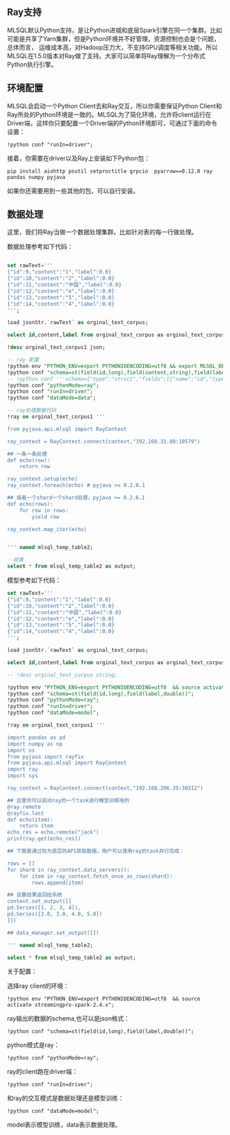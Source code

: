 ## Ray支持

MLSQL默认Python支持，是让Python进城和底层Spark引擎在同一个集群。比如可能是共享了Yarn集群，但是Python环境并不好管理，资源控制也会是个问题，总体而言，
运维成本高，对Hadoop压力大，不支持GPU调度等相关功能。所以MLSQL在1.5.0版本对Ray做了支持。大家可以简单将Ray理解为一个分布式Python执行引擎。


## 环境配置

MLSQL会启动一个Python Client去和Ray交互，所以你需要保证Python Client和Ray所处的Python环境是一致的。MLSQL为了简化环境，允许将client运行在
Driver端，这样你只要配置一个Driver端的Python环境即可，可通过下面的命令设置：

```
!python conf "runIn=driver";
```

接着，你需要在driver以及Ray上安装如下Python包：

```
pip install aiohttp psutil setproctitle grpcio  pyarrow==0.12.0 ray pandas numpy pyjava
```

如果你还需要用到一些其他的包，可以自行安装。

## 数据处理

这里，我们将Ray当做一个数据处理集群。比如针对表的每一行做处理。

数据处理参考如下代码：

```sql

set rawText='''
{"id":9,"content":"1","label":0.0}
{"id":10,"content":"2","label":0.0}
{"id":11,"content":"中国","label":0.0}
{"id":12,"content":"e","label":0.0}
{"id":13,"content":"5","label":0.0}
{"id":14,"content":"4","label":0.0}
''';

load jsonStr.`rawText` as orginal_text_corpus;

select id,content,label from orginal_text_corpus as orginal_text_corpus1;

!desc orginal_text_corpus1 json;

-- ray 配置
!python env "PYTHON_ENV=export PYTHONIOENCODING=utf8 && export MLSQL_DEV=1 && source activate streamingpro-spark-2.4.x";
!python conf "schema=st(field(id,long),field(content,string),field(label,double))";
-- !python conf '''schema={"type":"struct","fields":[{"name":"id","type":"long","nullable":true,"metadata":{}},{"name":"content","type":"string","nullable":true,"metadata":{}},{"name":"label","type":"double","nullable":true,"metadata":{}}]}''';
!python conf "pythonMode=ray";
!python conf "runIn=driver";
!python conf "dataMode=data";

-- ray处理数据代码
!ray on orginal_text_corpus1 '''

from pyjava.api.mlsql import RayContext

ray_context = RayContext.connect(context,"192.168.31.80:10579")

## 一条一条处理
def echo(row):
    return row

ray_context.setup(echo)
ray_context.foreach(echo) # pyjava >= 0.2.6.1

## 或者一个shard一个shard处理，pyjava >= 0.2.6.1
def echo(rows):
    for row in rows:
        yield row

ray_context.map_iter(echo) 


''' named mlsql_temp_table2;

--结果
select * from mlsql_temp_table2 as output;
```

模型参考如下代码：

```sql
set rawText='''
{"id":9,"content":"1","label":0.0}
{"id":10,"content":"2","label":0.0}
{"id":11,"content":"中国","label":0.0}
{"id":12,"content":"e","label":0.0}
{"id":13,"content":"5","label":0.0}
{"id":14,"content":"4","label":0.0}
''';

load jsonStr.`rawText` as orginal_text_corpus;

select id,content,label from orginal_text_corpus as orginal_text_corpus1;

-- !desc orginal_text_corpus string;

!python env "PYTHON_ENV=export PYTHONIOENCODING=utf8  && source activate streamingpro-spark-2.4.x";
!python conf "schema=st(field(id,long),field(label,double))";
!python conf "pythonMode=ray";
!python conf "runIn=driver";
!python conf "dataMode=model";

!ray on orginal_text_corpus1 '''

import pandas as pd
import numpy as np
import os
from pyjava import rayfix
from pyjava.api.mlsql import RayContext
import ray
import sys

ray_context = RayContext.connect(context,"192.168.206.35:30312")

## 这里你可以启动ray的一个task进行模型训练啥的
@ray.remote
@rayfix.last
def echo(item):
    return item
echo_res = echo.remote("jack")
print(ray.get(echo_res))

## 下面是通过较为底层的API获取数据，用户可以使用ray的task并行完成：

rows = []
for shard in ray_context.data_servers():    
    for item in ray_context.fetch_once_as_rows(shard):
        rows.append(item)

## 设置结果返回给系统
context.set_output([[
pd.Series([1, 2, 3, 4]),
pd.Series([2.0, 3.0, 4.0, 5.0])
]])

## data_manager.set_output([])

''' named mlsql_temp_table2;

select * from mlsql_temp_table2 as output;

```          

关于配置：


选择ray client的环境：


```
!python env "PYTHON_ENV=export PYTHONIOENCODING=utf8  && source activate streamingpro-spark-2.4.x";
```

ray输出的数据的schema,也可以是json格式：

```
!python conf "schema=st(field(id,long),field(label,double))";
```

python模式是ray：

```
!python conf "pythonMode=ray";
```

ray的client跑在driver端：

```
!python conf "runIn=driver";
```

和ray的交互模式是数据处理还是模型训练：

```
!python conf "dataMode=model";
```
model表示模型训练，data表示数据处理。

